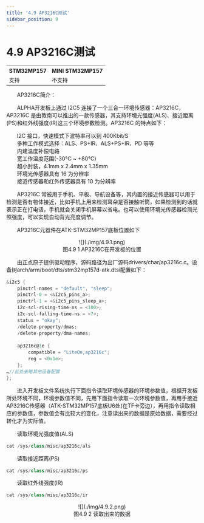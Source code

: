 ```yaml
---
title: '4.9 AP3216C测试'
sidebar_position: 9
---
```


# 4.9 AP3216C测试

<div class="stm32mp157_center-table-div">
<table class="stm32mp157_center-table">
  <tr>
    <th>STM32MP157</th>
    <th>MINI STM32MP157</th>
  </tr>
  <tr>
    <td>支持</td>
    <td>不支持</td>
  </tr>
</table>
</div>



&emsp;&emsp;AP3216C简介：

&emsp;&emsp;ALPHA开发板上通过 I2C5 连接了一个三合一环境传感器：AP3216C，AP3216C 是由敦南可以推出的一款传感器，其支持环境光强度(ALS)、接近距离(PS)和红外线强度(IR)这三个环境参数检测。AP3216C 的特点如下：

&emsp;&emsp;I2C 接口，快速模式下波特率可以到 400Kbit/S<br />
&emsp;&emsp;多种工作模式选择：ALS、PS+IR、ALS+PS+IR、PD 等等<br />
&emsp;&emsp;内建温度补偿电路<br />
&emsp;&emsp;宽工作温度范围(-30°C ~ +80°C)<br />
&emsp;&emsp;超小封装，4.1mm x 2.4mm x 1.35mm<br />
&emsp;&emsp;环境光传感器具有 16 为分辨率<br />
&emsp;&emsp;接近传感器和红外传感器具有 10 为分辨率<br />


&emsp;&emsp;AP3216C 常被用于手机、平板、导航设备等，其内置的接近传感器可以用于检测是否有物体接近，比如手机上用来检测耳朵是否接触听筒，如果检测到的话就表示正在打电话，手机就会关闭手机屏幕以省电。也可以使用环境光传感器检测光照强度，可以实现自动背光亮度调节。

&emsp;&emsp;AP3216C元器件在ATK-STM32MP157底板位置如下


<center>
![](./img/4.9.1.png)<br />
图4.9 1 AP3216C在开发板的位置
</center>

&emsp;&emsp;由正点原子提供驱动程序，源码路径为出厂源码drivers/char/ap3216c.c。设备树arch/arm/boot/dts/stm32mp157d-atk.dtsi配置如下：

```c#
&i2c5 {
    pinctrl-names = "default", "sleep";
    pinctrl-0 = <&i2c5_pins_a>;
    pinctrl-1 = <&i2c5_pins_sleep_a>;
    i2c-scl-rising-time-ns = <100>;
    i2c-scl-falling-time-ns = <7>;
    status = "okay";
    /delete-property/dmas;
    /delete-property/dma-names;

    ap3216c@1e {
        compatible = "LiteOn,ap3216c";
        reg = <0x1e>;
    };
…//此处省略其他设备配置
};
```


&emsp;&emsp;进入开发板文件系统执行下面指令读取环境传感器的环境参数值，根据开发板所处环境不同，环境参数值不同，先用下面指令读取一次环境参数值，再用手接近AP3216C传感器（ATK-STM32MP157底板U6处(在TF卡旁边），再用指令读取相应的参数值，参数值会有比较大的变化，注意读出来的数据是原始数据，需要经过转化才为实际值。

&emsp;&emsp;读取环境光强度值(ALS)

```c#
cat /sys/class/misc/ap3216c/als
```

&emsp;&emsp;读取接近距离(PS)

```c#
cat /sys/class/misc/ap3216c/ps
```

&emsp;&emsp;读取红外线强度(IR)

```c#
cat /sys/class/misc/ap3216c/ir
```

<center>
![](./img/4.9.2.png)<br />
图4.9 2 读取出来的数据
</center>








